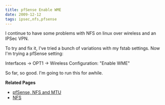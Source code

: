 ```yaml
---
title: pfSense Enable WME 
date: 2009-12-12
tags: ipsec,nfs,pfsense
---
```

I continue to have some problems with NFS on linux over wireless and an IPSec VPN.

To try and fix it, I've tried a bunch of variations with my fstab settings. Now I'm trying a pfSense setting:

Interfaces -> OPT1 -> Wireless Configuration: "Enable WME"

So far, so good. I'm going to run this for awhile.

**Related Pages**

* [pfSense, NFS and MTU](http://www.docunext.com/wiki/PfSense#NFS_and_MTU)
* [NFS](http://www.docunext.com/wiki/NFS)

